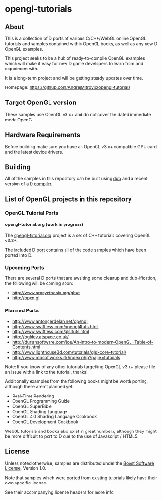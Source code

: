 # opengl-tutorials

## About

This is a collection of D ports of various C/C++/WebGL online OpenGL tutorials
and samples contained within OpenGL books, as well as any new D OpenGL examples.

This project seeks to be a hub of ready-to-compile OpenGL examples which will
make it easy for new D game developers to learn from and experiment with.

It is a long-term project and will be getting steady updates over time.

Homepage: https://github.com/AndrejMitrovic/opengl-tutorials

## Target OpenGL version

These samples use OpenGL v3.x+ and do not cover the dated immediate mode OpenGL.

## Hardware Requirements

Before building make sure you have an OpenGL v3.x+ compatible GPU card and the
latest device drivers.

## Building

All of the samples in this repository can be built using [dub] and a recent
version of a D [compiler][compilers].

## List of OpenGL projects in this repository

### OpenGL Tutorial Ports

#### opengl-tutorial.org (work in progress)

The [opengl-tutorial.org] project is a set of C++ tutorials covering OpenGL v3.3+.

The included D [port][opengl-tutorial-port] contains all of the code samples which have been ported into D.

[opengl-tutorial.org]: http://www.opengl-tutorial.org/
[opengl-tutorial-port]: https://github.com/AndrejMitrovic/opengl-tutorials/tree/master/ports/opengl-tutorial.org

### Upcoming Ports

There are several D ports that are awaiting some cleanup and dub-ification,
the following will be coming soon:

- http://www.arcsynthesis.org/gltut
- http://open.gl

### Planned Ports

- http://www.antongerdelan.net/opengl
- http://www.swiftless.com/opengl4tuts.html
- http://www.swiftless.com/glsltuts.html
- http://ogldev.atspace.co.uk/
- http://duriansoftware.com/joe/An-intro-to-modern-OpenGL.-Table-of-Contents.html
- http://www.lighthouse3d.com/tutorials/glsl-core-tutorial/
- http://www.mbsoftworks.sk/index.php?page=tutorials

Note: If you know of any other tutorials targetting OpenGL v3.x+ please file an issue
with a link to the tutorial, thanks!

Additionally examples from the following books might be worth porting,
although these aren't planned yet:

- Real-Time Rendering
- OpenGL Programming Guide
- OpenGL SuperBible
- OpenGL Shading Language
- OpenGL 4.0 Shading Language Cookbook
- OpenGL Development Cookbook

WebGL tutorials and books also exist in great numbers,
although they might be more difficult to port to D due to the
use of Javascript / HTML5.

## License

Unless noted otherwise, samples are distributed under the [Boost Software License][BoostLicense], Version 1.0.

Note that samples which were ported from existing tutorials likely have their own specific license.

See their accompanying license headers for more info.

[dub]: http://code.dlang.org/download
[BoostLicense]: http://www.boost.org/LICENSE_1_0.txt
[Derelict3]: https://github.com/aldacron/Derelict3
[glad]: https://github.com/Dav1dde/glad
[compilers]: http://wiki.dlang.org/Compilers
